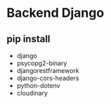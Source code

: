 # Backend Django
## pip install
>
  - django
  - psycopg2-binary
  - djangorestframework
  - django-cors-headers
  - python-dotenv
  - cloudinary
